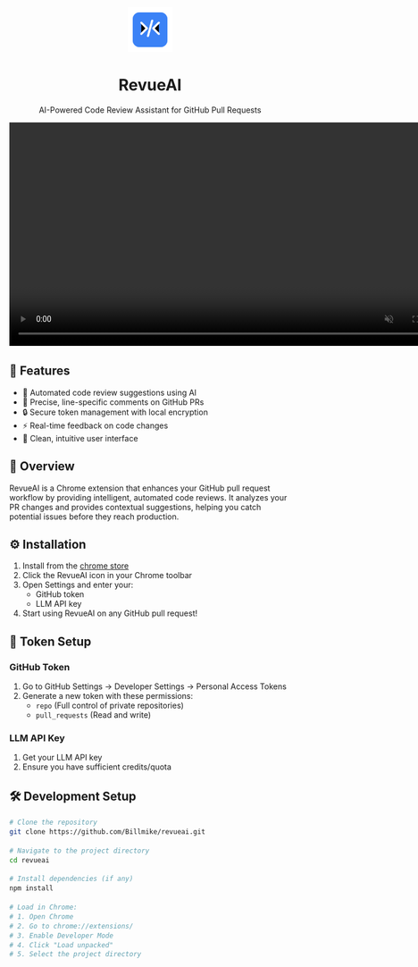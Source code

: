 <div align="center">
  <img src="icons/icon-128.png" alt="RevueAI Logo" width="80"/>
  <h1>RevueAI</h1>
  <p>AI-Powered Code Review Assistant for GitHub Pull Requests</p>
</div>

<div align="center">
  <video autoplay loop muted playsinline width="800">
    <source src="assets/demo.mp4" type="video/mp4">
  </video>
</div>

## 🚀 Features

- 🤖 Automated code review suggestions using AI
- 🎯 Precise, line-specific comments on GitHub PRs
- 🔒 Secure token management with local encryption
- ⚡ Real-time feedback on code changes
- 🎨 Clean, intuitive user interface

## 📖 Overview

RevueAI is a Chrome extension that enhances your GitHub pull request workflow by providing intelligent, automated code reviews. It analyzes your PR changes and provides contextual suggestions, helping you catch potential issues before they reach production.

## ⚙️ Installation

1. Install from the [chrome store](https://chromewebstore.google.com/detail/eopnhkmpfhenpnmlnfibhceafplgfifj?utm_source=item-share-cp)
2. Click the RevueAI icon in your Chrome toolbar
3. Open Settings and enter your:
   - GitHub token
   - LLM API key
4. Start using RevueAI on any GitHub pull request!

## 🔑 Token Setup

### GitHub Token
1. Go to GitHub Settings → Developer Settings → Personal Access Tokens
2. Generate a new token with these permissions:
   - `repo` (Full control of private repositories)
   - `pull_requests` (Read and write)

### LLM API Key
1. Get your LLM API key
2. Ensure you have sufficient credits/quota

## 🛠️ Development Setup

```bash
# Clone the repository
git clone https://github.com/Billmike/revueai.git

# Navigate to the project directory
cd revueai

# Install dependencies (if any)
npm install

# Load in Chrome:
# 1. Open Chrome
# 2. Go to chrome://extensions/
# 3. Enable Developer Mode
# 4. Click "Load unpacked"
# 5. Select the project directory